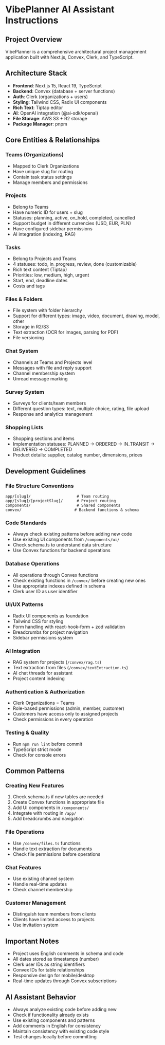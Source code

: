 # VibePlanner AI Assistant Instructions

## Project Overview
VibePlanner is a comprehensive architectural project management application built with Next.js, Convex, Clerk, and TypeScript.

## Architecture Stack
- **Frontend**: Next.js 15, React 19, TypeScript
- **Backend**: Convex (database + server functions)
- **Auth**: Clerk (organizations + users)
- **Styling**: Tailwind CSS, Radix UI components
- **Rich Text**: Tiptap editor
- **AI**: OpenAI integration (@ai-sdk/openai)
- **File Storage**: AWS S3 + R2 storage
- **Package Manager**: pnpm

## Core Entities & Relationships

### Teams (Organizations)
- Mapped to Clerk Organizations
- Have unique slug for routing
- Contain task status settings
- Manage members and permissions

### Projects
- Belong to Teams
- Have numeric ID for users + slug
- Statuses: planning, active, on_hold, completed, cancelled
- Support budget in different currencies (USD, EUR, PLN)
- Have configured sidebar permissions
- AI integration (indexing, RAG)

### Tasks
- Belong to Projects and Teams
- 4 statuses: todo, in_progress, review, done (customizable)
- Rich text content (Tiptap)
- Priorities: low, medium, high, urgent
- Start, end, deadline dates
- Costs and tags

### Files & Folders
- File system with folder hierarchy
- Support for different types: image, video, document, drawing, model, other
- Storage in R2/S3
- Text extraction (OCR for images, parsing for PDF)
- File versioning

### Chat System
- Channels at Teams and Projects level
- Messages with file and reply support
- Channel membership system
- Unread message marking

### Survey System
- Surveys for clients/team members
- Different question types: text, multiple choice, rating, file upload
- Response and analytics management

### Shopping Lists
- Shopping sections and items
- Implementation statuses: PLANNED → ORDERED → IN_TRANSIT → DELIVERED → COMPLETED
- Product details: supplier, catalog number, dimensions, prices

## Development Guidelines

### File Structure Conventions
```
app/[slug]/                    # Team routing
app/[slug]/[projectSlug]/      # Project routing
components/                    # Shared components
convex/                       # Backend functions & schema
```

### Code Standards
- Always check existing patterns before adding new code
- Use existing UI components from `/components/ui/`
- Check schema.ts to understand data structure
- Use Convex functions for backend operations

### Database Operations
- All operations through Convex functions
- Check existing functions in `/convex/` before creating new ones
- Use appropriate indexes defined in schema
- Clerk user ID as user identifier

### UI/UX Patterns
- Radix UI components as foundation
- Tailwind CSS for styling
- Form handling with react-hook-form + zod validation
- Breadcrumbs for project navigation
- Sidebar permissions system

### AI Integration
- RAG system for projects (`/convex/rag.ts`)
- Text extraction from files (`/convex/textExtraction.ts`)
- AI chat threads for assistant
- Project content indexing

### Authentication & Authorization
- Clerk Organizations = Teams
- Role-based permissions (admin, member, customer)
- Customers have access only to assigned projects
- Check permissions in every operation

### Testing & Quality
- Run `npm run lint` before commit
- TypeScript strict mode
- Check for console errors

## Common Patterns

### Creating New Features
1. Check schema.ts if new tables are needed
2. Create Convex functions in appropriate file
3. Add UI components in `/components/`
4. Integrate with routing in `/app/`
5. Add breadcrumbs and navigation

### File Operations
- Use `/convex/files.ts` functions
- Handle text extraction for documents
- Check file permissions before operations

### Chat Features
- Use existing channel system
- Handle real-time updates
- Check channel membership

### Customer Management
- Distinguish team members from clients
- Clients have limited access to projects
- Use invitation system



## Important Notes
- Project uses English comments in schema and code
- All dates stored as timestamps (number)
- Clerk user IDs as string identifiers
- Convex IDs for table relationships
- Responsive design for mobile/desktop
- Real-time updates through Convex subscriptions

## AI Assistant Behavior
- Always analyze existing code before adding new
- Check if functionality already exists
- Use existing components and patterns
- Add comments in English for consistency
- Maintain consistency with existing code style
- Test changes locally before committing